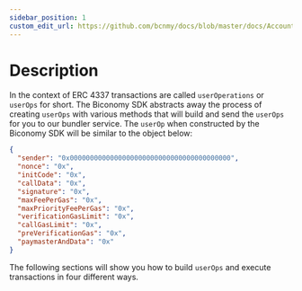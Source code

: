 ```yaml
---
sidebar_position: 1
custom_edit_url: https://github.com/bcnmy/docs/blob/master/docs/Account/transactions/description.md
---
```


# Description

In the context of ERC 4337 transactions are called `userOperations` or `userOps` for short. The Biconomy SDK abstracts away the process of creating `userOps` with various methods that will build and send the `userOps` for you to our bundler service. The `userOp` when constructed by the Biconomy SDK will be similar to the object below:

```json
{
  "sender": "0x0000000000000000000000000000000000000000",
  "nonce": "0x",
  "initCode": "0x",
  "callData": "0x",
  "signature": "0x",
  "maxFeePerGas": "0x",
  "maxPriorityFeePerGas": "0x",
  "verificationGasLimit": "0x",
  "callGasLimit": "0x",
  "preVerificationGas": "0x",
  "paymasterAndData": "0x"
}
```

The following sections will show you how to build `userOps` and execute transactions in four different ways.
